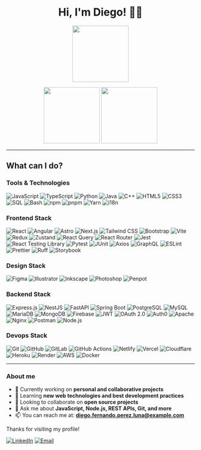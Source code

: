 <h1 align="center"> Hi, I'm Diego! 👋🏽 </h1>

<p align="center">
  <img src="https://nirzak-streak-stats.vercel.app/?user=diegodev-01&theme=react&hide_border=false" height="150" />
  <p align="center">
  <img src="https://github-readme-stats.vercel.app/api?username=diegodev-01&theme=react&hide_border=false&include_all_commits=true&count_private=true" height="150" />
  <img src="https://github-readme-stats.vercel.app/api/top-langs/?username=diegodev-01&theme=react&hide_border=false&include_all_commits=true&count_private=true&layout=compact" height="150" />
  </p>
  </p>

---

## What can I do?

### Tools & Technologies

![JavaScript](https://img.shields.io/badge/JavaScript-F7DF1E?logo=javascript&logoColor=black&style=for-the-badge)
![TypeScript](https://img.shields.io/badge/TypeScript-3178C6?logo=typescript&logoColor=white&style=for-the-badge)
![Python](https://img.shields.io/badge/Python-3776AB?logo=python&logoColor=white&style=for-the-badge)
![Java](https://img.shields.io/badge/Java-007396?logo=java&logoColor=white&style=for-the-badge)
![C++](https://img.shields.io/badge/C++-00599C?logo=c%2B%2B&logoColor=white&style=for-the-badge)
![HTML5](https://img.shields.io/badge/HTML5-E34F26?logo=html5&logoColor=white&style=for-the-badge)
![CSS3](https://img.shields.io/badge/CSS3-1572B6?logo=css3&logoColor=white&style=for-the-badge)
![SQL](https://img.shields.io/badge/SQL-4479A1?logo=mysql&logoColor=white&style=for-the-badge)
![Bash](https://img.shields.io/badge/BASH-4EAA25?logo=gnu-bash&logoColor=white&style=for-the-badge)
![npm](https://img.shields.io/badge/npm-CB3837?logo=npm&logoColor=white&style=for-the-badge)
![pnpm](https://img.shields.io/badge/pnpm-F69220?logo=pnpm&logoColor=white&style=for-the-badge)
![Yarn](https://img.shields.io/badge/YARN-2C8EBB?logo=yarn&logoColor=white&style=for-the-badge)
![i18n](https://img.shields.io/badge/i18n-007ACC?style=for-the-badge&logo=googletranslate&logoColor=white)

### Frontend Stack

![React](https://img.shields.io/badge/REACT-61DAFB?logo=react&logoColor=black&style=for-the-badge)
![Angular](https://img.shields.io/badge/ANGULAR-DC0030?logo=angular&logoColor=white&style=for-the-badge)
![Astro](https://img.shields.io/badge/ASTRO-FF5D01?logo=astro&logoColor=white&style=for-the-badge)
![Next.js](https://img.shields.io/badge/NEXT.js-000000?logo=next.js&logoColor=white&style=for-the-badge)
![Tailwind CSS](https://img.shields.io/badge/TAILWIND_CSS-06B6D4?logo=tailwind-css&logoColor=white&style=for-the-badge)
![Bootstrap](https://img.shields.io/badge/BOOTSTRAP-7952B3?logo=bootstrap&logoColor=white&style=for-the-badge)
![Vite](https://img.shields.io/badge/VITE-FD3E35?logo=vite&logoColor=white&style=for-the-badge)
![Redux](https://img.shields.io/badge/REDUX-764ABC?logo=redux&logoColor=white&style=for-the-badge)
![Zustand](https://img.shields.io/badge/ZUSTAND-00A676?style=for-the-badge&logoColor=white)
![React Query](https://img.shields.io/badge/REACT_QUERY-FF4154?logo=react-query&logoColor=white&style=for-the-badge)
![React Router](https://img.shields.io/badge/REACT_ROUTER-CA4245?logo=react-router&logoColor=white&style=for-the-badge)
![Jest](https://img.shields.io/badge/JEST-C21325?logo=jest&logoColor=white&style=for-the-badge)
![React Testing Library](https://img.shields.io/badge/REACT_TESTING_LIBRARY-E33332?logo=testing-library&logoColor=white&style=for-the-badge)
![Pytest](https://img.shields.io/badge/PYTEST-244C7B?logo=pytest&logoColor=white&style=for-the-badge)
![JUnit](https://img.shields.io/badge/JUNIT-25A162?logo=junit5&logoColor=white&style=for-the-badge)
![Axios](https://img.shields.io/badge/AXIOS-5A29E4?logo=axios&logoColor=white&style=for-the-badge)
![GraphQL](https://img.shields.io/badge/GRAPHQL-E10098?logo=graphql&logoColor=white&style=for-the-badge)
![ESLint](https://img.shields.io/badge/ESLINT-4B32C3?logo=eslint&logoColor=white&style=for-the-badge)
![Prettier](https://img.shields.io/badge/PRETTIER-F7B93E?logo=prettier&logoColor=white&style=for-the-badge)
![Ruff](https://img.shields.io/badge/RUFF-000000?style=for-the-badge&logo=python&logoColor=white)
![Storybook](https://img.shields.io/badge/STORYBOOK-FF4785?logo=storybook&logoColor=white&style=for-the-badge)

### Design Stack

![Figma](https://img.shields.io/badge/FIGMA-F24E1E?logo=figma&logoColor=white&style=for-the-badge)
![Illustrator](https://img.shields.io/badge/ILLUSTRATOR-FF9A00?logo=adobe-illustrator&logoColor=white&style=for-the-badge)
![Inkscape](https://img.shields.io/badge/INKSCAPE-000000?logo=inkscape&logoColor=white&style=for-the-badge)
![Photoshop](https://img.shields.io/badge/PHOTOSHOP-31A8FF?logo=adobe-photoshop&logoColor=white&style=for-the-badge)
![Penpot](https://img.shields.io/badge/PENPOT-FF5E00?logo=penpot&logoColor=white&style=for-the-badge)

### Backend Stack

![Express.js](https://img.shields.io/badge/EXPRESS.js-000000?logo=express&logoColor=white&style=for-the-badge)
![NestJS](https://img.shields.io/badge/NESTJS-E0234E?logo=nestjs&logoColor=white&style=for-the-badge)
![FastAPI](https://img.shields.io/badge/FASTAPI-009688?logo=fastapi&logoColor=white&style=for-the-badge)
![Spring Boot](https://img.shields.io/badge/SPRING_BOOT-6DB33F?logo=spring&logoColor=white&style=for-the-badge)
![PostgreSQL](https://img.shields.io/badge/POSTGRESQL-336791?logo=postgresql&logoColor=white&style=for-the-badge)
![MySQL](https://img.shields.io/badge/MYSQL-4479A1?logo=mysql&logoColor=white&style=for-the-badge)
![MariaDB](https://img.shields.io/badge/MARIADB-003545?logo=mariadb&logoColor=white&style=for-the-badge)
![MongoDB](https://img.shields.io/badge/MONGODB-47A248?logo=mongodb&logoColor=white&style=for-the-badge)
![Firebase](https://img.shields.io/badge/FIREBASE-FFCA28?logo=firebase&logoColor=black&style=for-the-badge)
![JWT](https://img.shields.io/badge/JWT-000000?style=for-the-badge&logo=JSON-web-tokens&logoColor=white)
![OAuth 2.0](https://img.shields.io/badge/OAUTH_2.0-4285F4?style=for-the-badge&logo=oauth&logoColor=white)
![Auth0](https://img.shields.io/badge/AUTH0-EB5424?logo=auth0&logoColor=white&style=for-the-badge)
![Apache](https://img.shields.io/badge/APACHE-FF5733?logo=apache&logoColor=white&style=for-the-badge)
![Nginx](https://img.shields.io/badge/NGINX-009639?logo=nginx&logoColor=white&style=for-the-badge)
![Postman](https://img.shields.io/badge/POSTMAN-FF6C37?logo=postman&logoColor=white&style=for-the-badge)
![Node.js](https://img.shields.io/badge/NODE.js-339933?logo=node.js&logoColor=white&style=for-the-badge)

### Devops Stack

![Git](https://img.shields.io/badge/GIT-F05032?logo=git&logoColor=white&style=for-the-badge)
![GitHub](https://img.shields.io/badge/GITHUB-181717?logo=github&logoColor=white&style=for-the-badge)
![GitLab](https://img.shields.io/badge/GITLAB-FCA121?logo=gitlab&logoColor=white&style=for-the-badge)
![GitHub Actions](https://img.shields.io/badge/GITHUB_ACTIONS-2088FF?logo=github-actions&logoColor=white&style=for-the-badge)
![Netlify](https://img.shields.io/badge/NETLIFY-00C7B7?logo=netlify&logoColor=white&style=for-the-badge)
![Vercel](https://img.shields.io/badge/VERCEL-000000?logo=vercel&logoColor=white&style=for-the-badge)
![Cloudflare](https://img.shields.io/badge/CLOUDFLARE-F38020?logo=cloudflare&logoColor=white&style=for-the-badge)
![Heroku](https://img.shields.io/badge/HEROKU-430098?logo=heroku&logoColor=white&style=for-the-badge)
![Render](https://img.shields.io/badge/RENDER-1A1A1A?logo=render&logoColor=white&style=for-the-badge)
![AWS](https://img.shields.io/badge/AWS-232F3E?logo=amazonaws&logoColor=white&style=for-the-badge)
![Docker](https://img.shields.io/badge/DOCKER-2496ED?logo=docker&logoColor=white&style=for-the-badge)

---

### About me

- 🔭 Currently working on **personal and collaborative projects**  
- 🌱 Learning **new web technologies and best development practices**  
- 👯 Looking to collaborate on **open source projects**  
- 💬 Ask me about **JavaScript, Node.js, REST APIs, Git, and more**  
- 📫 You can reach me at: **<diego.fernando.perez.luna@example.com>**

Thanks for visiting my profile!

[![LinkedIn](https://img.shields.io/badge/LinkedIn-0077B5?style=for-the-badge&logo=linkedin&logoColor=white)](https://www.linkedin.com/in/diego-perez-luna/)
[![Email](https://img.shields.io/badge/Email-D14836?style=for-the-badge&logo=gmail&logoColor=white)](mailto:diego.fernando.perez.luna@gmail.com)
